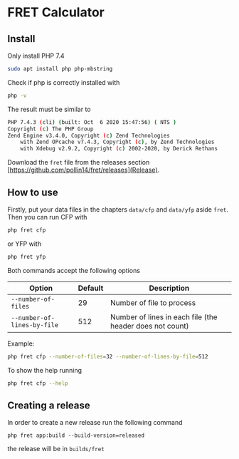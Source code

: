 # FRET Calculator

## Install

Only install PHP 7.4

```bash
sudo apt install php php-mbstring
```

Check if php is correctly installed with

```bash
php -v
```

The result must be similar to

```bash
PHP 7.4.3 (cli) (built: Oct  6 2020 15:47:56) ( NTS )
Copyright (c) The PHP Group
Zend Engine v3.4.0, Copyright (c) Zend Technologies
    with Zend OPcache v7.4.3, Copyright (c), by Zend Technologies
    with Xdebug v2.9.2, Copyright (c) 2002-2020, by Derick Rethans
```

 Download the `fret` file from the releases section [https://github.com/pollin14/fret/releases](Release).

## How to use


Firstly, put your data files in the chapters `data/cfp` and `data/yfp` aside `fret`. Then you can run CFP with

```bash 
php fret cfp
```

or YFP with

```bash 
php fret yfp
```


Both commands accept the following options

| Option      | Default | Description |
| ----------- | ----------- |---------|
| `--number-of-files`      | 29       |Number of file to process|
| `--number-of-lines-by-file`   | 512        |Number of lines in each file (the header does not count)|

Example:

```bash
php fret cfp --number-of-files=32 --number-of-lines-by-file=512
```

To show the help running

```bash
php fret cfp --help
```

## Creating a release

In order to create a new release run the following command

```
php fret app:build --build-version=released 
```

the release will be in `builds/fret`

